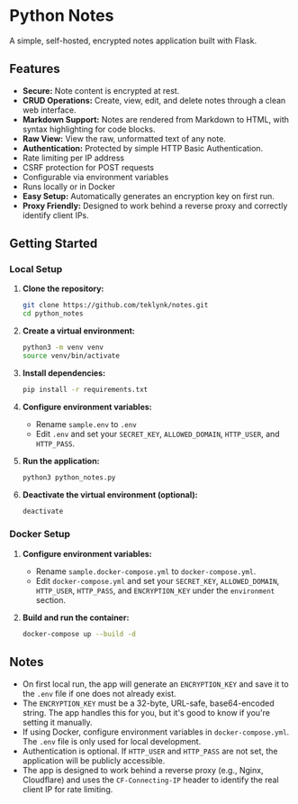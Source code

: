 # Python Notes

A simple, self-hosted, encrypted notes application built with Flask.

## Features

- **Secure:** Note content is encrypted at rest.
- **CRUD Operations:** Create, view, edit, and delete notes through a clean web interface.
- **Markdown Support:** Notes are rendered from Markdown to HTML, with syntax highlighting for code blocks.
- **Raw View:** View the raw, unformatted text of any note.
- **Authentication:** Protected by simple HTTP Basic Authentication.
- Rate limiting per IP address
- CSRF protection for POST requests
- Configurable via environment variables
- Runs locally or in Docker
- **Easy Setup:** Automatically generates an encryption key on first run.
- **Proxy Friendly:** Designed to work behind a reverse proxy and correctly identify client IPs.

## Getting Started

### Local Setup

1. **Clone the repository:**
   ```bash
   git clone https://github.com/teklynk/notes.git
   cd python_notes
   ```

2. **Create a virtual environment:**
   ```bash
   python3 -m venv venv
   source venv/bin/activate
   ```

3. **Install dependencies:**
   ```bash
   pip install -r requirements.txt
   ```

4. **Configure environment variables:**
   - Rename `sample.env` to `.env`
   - Edit `.env` and set your `SECRET_KEY`, `ALLOWED_DOMAIN`, `HTTP_USER`, and `HTTP_PASS`.

5. **Run the application:**
   ```bash
   python3 python_notes.py
   ```

6. **Deactivate the virtual environment (optional):**
   ```bash
   deactivate
   ```

### Docker Setup

1. **Configure environment variables:**
   - Rename `sample.docker-compose.yml` to `docker-compose.yml`.
   - Edit `docker-compose.yml` and set your `SECRET_KEY`, `ALLOWED_DOMAIN`, `HTTP_USER`, `HTTP_PASS`, and `ENCRYPTION_KEY` under the `environment` section.

2. **Build and run the container:**
   ```bash
   docker-compose up --build -d
   ```

## Notes
- On first local run, the app will generate an `ENCRYPTION_KEY` and save it to the `.env` file if one does not already exist.
- The `ENCRYPTION_KEY` must be a 32-byte, URL-safe, base64-encoded string. The app handles this for you, but it's good to know if you're setting it manually.
- If using Docker, configure environment variables in `docker-compose.yml`. The `.env` file is only used for local development.
- Authentication is optional. If `HTTP_USER` and `HTTP_PASS` are not set, the application will be publicly accessible.
- The app is designed to work behind a reverse proxy (e.g., Nginx, Cloudflare) and uses the `CF-Connecting-IP` header to identify the real client IP for rate limiting.
